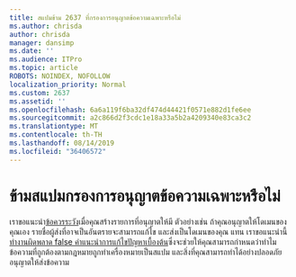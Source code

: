 ```yaml
---
title: สแปมข้าม 2637 ที่กรองการอนุญาตข้อความเฉพาะหรือไม่
ms.author: chrisda
author: chrisda
manager: dansimp
ms.date: ''
ms.audience: ITPro
ms.topic: article
ROBOTS: NOINDEX, NOFOLLOW
localization_priority: Normal
ms.custom: 2637
ms.assetid: ''
ms.openlocfilehash: 6a6a119f6ba32df474d44421f0571e882d1fe6ee
ms.sourcegitcommit: a2c866d2f3cdc1e18a33a5b2a4209340e83ca3c2
ms.translationtype: MT
ms.contentlocale: th-TH
ms.lasthandoff: 08/14/2019
ms.locfileid: "36406572"
---
```

# <a name="bypass-spam-filtering-to-allow-specific-messages"></a>ข้ามสแปมกรองการอนุญาตข้อความเฉพาะหรือไม่

เราขอแนะนำ[ข้อควรระวัง](https://docs.microsoft.com/exchange/troubleshoot/antispam/cautions-against-bypassing-spam-filters)เมื่อคุณสร้างรายการที่อนุญาตให้มี ตัวอย่างเช่น ถ้าคุณอนุญาตให้โดเมนของคุณเอง รายชื่อผู้ส่งที่อาจเป็นอันตรายจะสามารถแก้ไข และส่งเป็นโดเมนของคุณ  แทน เราขอแนะนำนี้[ทำงานผิดพลาด false คำแนะนำการแก้ไขปัญหาเบื้องต้น](https://docs.microsoft.com/office365/securitycompliance/prevent-email-from-being-marked-as-spam)ซึ่งจะช่วยให้คุณสามารถกำหนดว่าทำไมข้อความที่ถูกต้องตามกฎหมายถูกทำเครื่องหมายเป็นสแปม และสิ่งที่คุณสามารถทำได้อย่างปลอดภัยอนุญาตให้ส่งข้อความ

